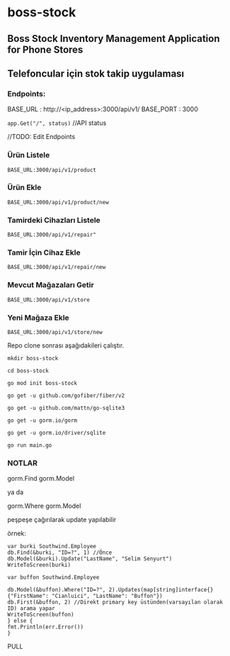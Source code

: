 # boss-stock

## Boss Stock Inventory Management Application for Phone Stores

## Telefoncular için stok takip uygulaması

  

### Endpoints:

BASE_URL : http://<ip_address>:3000/api/v1/
BASE_PORT : 3000

`app.Get("/", status)` //API status

//TODO: Edit Endpoints

### Ürün Listele
`BASE_URL:3000/api/v1/product`
### Ürün Ekle
`BASE_URL:3000/api/v1/product/new`


### Tamirdeki Cihazları Listele
`BASE_URL:3000/api/v1/repair"`
### Tamir İçin Cihaz Ekle
`BASE_URL:3000/api/v1/repair/new`

### Mevcut Mağazaları Getir
`BASE_URL:3000/api/v1/store`
### Yeni Mağaza Ekle
`BASE_URL:3000/api/v1/store/new`
  
  

  

Repo clone sonrası aşağıdakileri çalıştır.

  

`mkdir boss-stock`

`cd boss-stock`

`go mod init boss-stock`

  

`go get -u github.com/gofiber/fiber/v2`

`go get -u github.com/mattn/go-sqlite3`

`go get -u gorm.io/gorm`

`go get -u gorm.io/driver/sqlite`

  

`go run main.go`



### NOTLAR
gorm.Find 
gorm.Model

ya da

gorm.Where
gorm.Model

peşpeşe çağırılarak update yapılabilir

örnek:
```
var burki Southwind.Employee
db.Find(&burki, "ID=?", 1) //Önce
db.Model(&burki).Update("LastName", "Selim Senyurt")
WriteToScreen(burki)
````

```
var buffon Southwind.Employee

db.Model(&buffon).Where("ID=?", 2).Updates(map[string]interface{}{"FirstName": "Cianluici", "LastName": "Buffon"})
db.First(&buffon, 2) //Direkt primary key üstünden(varsayılan olarak ID) arama yapar
WriteToScreen(buffon)
} else {
fmt.Println(err.Error())
}
```



PULL
